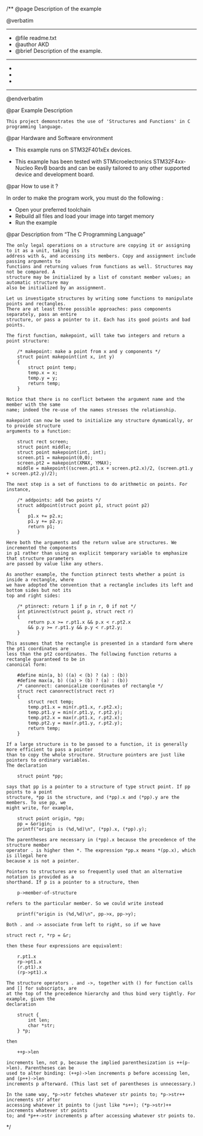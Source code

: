 /**
  @page Description of the example
  
  @verbatim
  ******************************************************************************
  * @file    readme.txt 
  * @author  AKD
  * @brief   Description of the example.
  ******************************************************************************
  *
  *
  *
  ******************************************************************************
  @endverbatim

@par Example Description

	This project demonstrates the use of 'Structures and Functions' in C programming language.
	

@par Hardware and Software environment  

  - This example runs on STM32F401xEx devices.
    
  - This example has been tested with STMicroelectronics STM32F4xx-Nucleo RevB 
    boards and can be easily tailored to any other supported device 
    and development board.

@par How to use it ? 

In order to make the program work, you must do the following :
 - Open your preferred toolchain 
 - Rebuild all files and load your image into target memory
 - Run the example

@par Description from “The C Programming Language” 

	The only legal operations on a structure are copying it or assigning to it as a unit, taking its
	address with &, and accessing its members. Copy and assignment include passing arguments to
	functions and returning values from functions as well. Structures may not be compared. A
	structure may be initialized by a list of constant member values; an automatic structure may
	also be initialized by an assignment.
	
	Let us investigate structures by writing some functions to manipulate points and rectangles.
	There are at least three possible approaches: pass components separately, pass an entire
	structure, or pass a pointer to it. Each has its good points and bad points.
	
	The first function, makepoint, will take two integers and return a point structure:
	
		/* makepoint: make a point from x and y components */
		struct point makepoint(int x, int y)
		{
			struct point temp;
			temp.x = x;
			temp.y = y;
			return temp;
		}

	Notice that there is no conflict between the argument name and the member with the same
	name; indeed the re-use of the names stresses the relationship.
	
	makepoint can now be used to initialize any structure dynamically, or to provide structure
	arguments to a function:
	
		struct rect screen;
		struct point middle;
		struct point makepoint(int, int);
		screen.pt1 = makepoint(0,0);
		screen.pt2 = makepoint(XMAX, YMAX);
		middle = makepoint((screen.pt1.x + screen.pt2.x)/2, (screen.pt1.y + screen.pt2.y)/2);
		
	The next step is a set of functions to do arithmetic on points. For instance,
	
		/* addpoints: add two points */
		struct addpoint(struct point p1, struct point p2)
		{
			p1.x += p2.x;
			p1.y += p2.y;
			return p1;
		}

	Here both the arguments and the return value are structures. We incremented the components
	in p1 rather than using an explicit temporary variable to emphasize that structure parameters
	are passed by value like any others.

	As another example, the function ptinrect tests whether a point is inside a rectangle, where
	we have adopted the convention that a rectangle includes its left and bottom sides but not its
	top and right sides:
	
		/* ptinrect: return 1 if p in r, 0 if not */
		int ptinrect(struct point p, struct rect r)
		{
			return p.x >= r.pt1.x && p.x < r.pt2.x
			&& p.y >= r.pt1.y && p.y < r.pt2.y;
		}

	This assumes that the rectangle is presented in a standard form where the pt1 coordinates are
	less than the pt2 coordinates. The following function returns a rectangle guaranteed to be in
	canonical form:
	
		#define min(a, b) ((a) < (b) ? (a) : (b))
		#define max(a, b) ((a) > (b) ? (a) : (b))
		/* canonrect: canonicalize coordinates of rectangle */
		struct rect canonrect(struct rect r)
		{
			struct rect temp;
			temp.pt1.x = min(r.pt1.x, r.pt2.x);
			temp.pt1.y = min(r.pt1.y, r.pt2.y);
			temp.pt2.x = max(r.pt1.x, r.pt2.x);
			temp.pt2.y = max(r.pt1.y, r.pt2.y);
			return temp;
		}
	
	If a large structure is to be passed to a function, it is generally more efficient to pass a pointer
	than to copy the whole structure. Structure pointers are just like pointers to ordinary variables.
	The declaration
	
		struct point *pp;
	
	says that pp is a pointer to a structure of type struct point. If pp points to a point
	structure, *pp is the structure, and (*pp).x and (*pp).y are the members. To use pp, we
	might write, for example,
	
		struct point origin, *pp;
		pp = &origin;
		printf("origin is (%d,%d)\n", (*pp).x, (*pp).y);
	
	The parentheses are necessary in (*pp).x because the precedence of the structure member
	operator . is higher then *. The expression *pp.x means *(pp.x), which is illegal here
	because x is not a pointer.
	
	Pointers to structures are so frequently used that an alternative notation is provided as a
	shorthand. If p is a pointer to a structure, then
	
		p->member-of-structure
	
	refers to the particular member. So we could write instead
	
		printf("origin is (%d,%d)\n", pp->x, pp->y);
	
	Both . and -> associate from left to right, so if we have
	
	struct rect r, *rp = &r;
	
	then these four expressions are equivalent:
	
		r.pt1.x
		rp->pt1.x
		(r.pt1).x
		(rp->pt1).x
	
	The structure operators . and ->, together with () for function calls and [] for subscripts, are
	at the top of the precedence hierarchy and thus bind very tightly. For example, given the
	declaration
	
		struct {
			int len;
			char *str;
		} *p;
		
	then
	
		++p->len
	
	increments len, not p, because the implied parenthesization is ++(p->len). Parentheses can be
	used to alter binding: (++p)->len increments p before accessing len, and (p++)->len
	increments p afterward. (This last set of parentheses is unnecessary.)
	
	In the same way, *p->str fetches whatever str points to; *p->str++ increments str after
	accessing whatever it points to (just like *s++); (*p->str)++ increments whatever str points
	to; and *p++->str increments p after accessing whatever str points to.
	
*/
